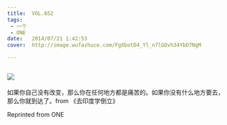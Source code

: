 ```yaml
---
title:	VOL.652
tags:
 - 一个
 - ONE
date:	2014/07/21 1:42:53
cover:	http://image.wufazhuce.com/FgXbotD4_Yl_n7lGOvh34YbD7NgM

---
```

![](http://image.wufazhuce.com/FgXbotD4_Yl_n7lGOvh34YbD7NgM)
---

如果你自己没有改变，那么你在任何地方都是痛苦的。如果你没有什么地方要去，那么你就到达了。from 《去印度学倒立》
 
Reprinted from ONE
